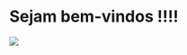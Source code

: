 # Sejam bem-vindos !!!!
![](https://media2.giphy.com/media/v1.Y2lkPTc5MGI3NjExYWYzeDAxcTYybWU2M3VsMXJtNG56b3E5aWhzNTQyZGk1OWYxMGx6cyZlcD12MV9pbnRlcm5hbF9naWZfYnlfaWQmY3Q9Zw/bGgsc5mWoryfgKBx1u/giphy.gif)
